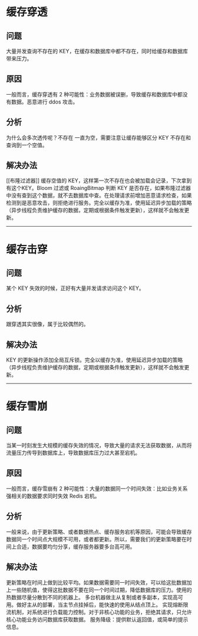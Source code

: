 # 缓存穿透

## 问题
大量并发查询不存在的 KEY，在缓存和数据库中都不存在，同时给缓存和数据库带来压力。

## 原因
一般而言，缓存穿透有 2 种可能性：业务数据被误删，导致缓存和数据库中都没有数据。恶意进行 ddos 攻击。

## 分析
为什么会多次透传呢？不存在 一直为空，需要注意让缓存能够区分 KEY 不存在和查询到一个空值。

## 解决办法
[[布隆过滤器]]
缓存空值的 KEY，这样第一次不存在也会被加载会记录，下次拿到有这个KEY。Bloom 过滤或 RoaingBitmap 判断 KEY 是否存在，如果布隆过滤器中没有查到这个数据，就不去数据库中查。在处理请求前增加恶意请求检查，如果检测到是恶意攻击，则拒绝进行服务。完全以缓存为准，使用延迟异步加载的策略（异步线程负责维护缓存的数据，定期或根据条件触发更新），这样就不会触发更新。

___
# 缓存击穿

## 问题
某个 KEY 失效的时候，正好有大量并发请求访问这个 KEY。

## 分析
跟穿透其实很像，属于比较偶然的。

## 解决办法
KEY 的更新操作添加全局互斥锁。完全以缓存为准，使用延迟异步加载的策略（异步线程负责维护缓存的数据，定期或根据条件触发更新），这样就不会触发更新。

___
# 缓存雪崩

## 问题
当某一时刻发生大规模的缓存失效的情况，导致大量的请求无法获取数据，从而将流量压力传导到数据库上，导致数据库压力过大甚至宕机。

## 原因
一般而言，缓存雪崩有 2 种可能性：大量的数据同一个时间失效：比如业务关系强相关的数据要求同时失效 Redis 宕机。

## 分析
一般来说，由于更新策略、或者数据热点、缓存服务宕机等原因，可能会导致缓存数据同一个时间点大规模不可用，或者都更新。所以，需要我们的更新策略要在时间上合适，数据要均匀分享，缓存服务器要多台高可用。

## 解决办法
更新策略在时间上做到比较平均。如果数据需要同一时间失效，可以给这批数据加上一些随机值，使得这批数据不要在同一个时间过期，降低数据库的压力。使用的热数据尽量分散到不同的机器上。
多台机器做主从复制或者多副本，实现高可用。做好主从的部署，当主节点挂掉后，能快速的使用从结点顶上。
实现熔断限流机制，对系统进行负载能力控制。对于非核心功能的业务，拒绝其请求，只允许核心功能业务访问数据库获取数据。
服务降级：提供默认返回值，或简单的提示信息。